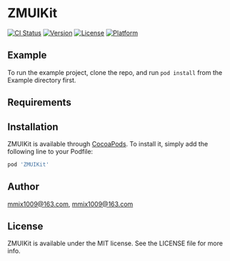 # ZMUIKit

[![CI Status](https://img.shields.io/travis/mmix1009@163.com/ZMUIKit.svg?style=flat)](https://travis-ci.org/mmix1009@163.com/ZMUIKit)
[![Version](https://img.shields.io/cocoapods/v/ZMUIKit.svg?style=flat)](https://cocoapods.org/pods/ZMUIKit)
[![License](https://img.shields.io/cocoapods/l/ZMUIKit.svg?style=flat)](https://cocoapods.org/pods/ZMUIKit)
[![Platform](https://img.shields.io/cocoapods/p/ZMUIKit.svg?style=flat)](https://cocoapods.org/pods/ZMUIKit)

## Example

To run the example project, clone the repo, and run `pod install` from the Example directory first.

## Requirements

## Installation

ZMUIKit is available through [CocoaPods](https://cocoapods.org). To install
it, simply add the following line to your Podfile:

```ruby
pod 'ZMUIKit'
```

## Author

mmix1009@163.com, mmix1009@163.com

## License

ZMUIKit is available under the MIT license. See the LICENSE file for more info.
